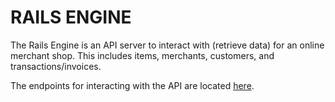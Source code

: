 # RAILS ENGINE

The Rails Engine is an API server to interact with (retrieve data) for an online merchant shop. This includes items, merchants, customers, and transactions/invoices.

The endpoints for interacting with the API are located [here](https://github.com/kolyaventuri/rails_engine/readme/endpoints.md).
